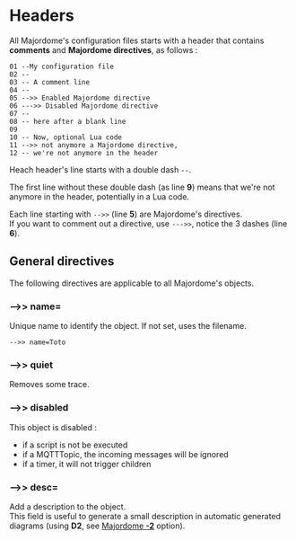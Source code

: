 # Headers

All Majordome's configuration files starts with a header that contains 
**comments** and **Majordome directives**, as follows :

```Lua=
01 --My configuration file
02 --
03 -- A comment line
04 --
05 -->> Enabled Majordome directive
06 --->> Disabled Majordome directive
07 --
08 -- here after a blank line
09
10 -- Now, optional Lua code
11 -->> not anymore a Majordome directive, 
12 -- we're not anymore in the header
```

Heach header's line starts with a double dash `--`.

The first line without these double dash (as line **9**) means that we're not anymore in the header, potentially in a Lua code.

Each line starting with `-->>` (line **5**) are Majordome's directives.<br>
If you want to comment out a directive, use `--->>`, notice the 3 dashes (line **6**).

## General directives
The following directives are applicable to all Majordome's objects.

### -->> name=
Unique name to identify the object. If not set, uses the filename.
```
-->> name=Toto
```
### -->> quiet
Removes some trace.

### -->> disabled
This object is disabled : 
- if a script is not be executed
- if a MQTTTopic, the incoming messages will be ignored
- if a timer, it will not trigger children

### -->> desc=
Add a description to the object.<br>
This field is useful to generate a small description in automatic generated diagrams (using **D2**, see [Majordome **-2**](Readme.md) option).
